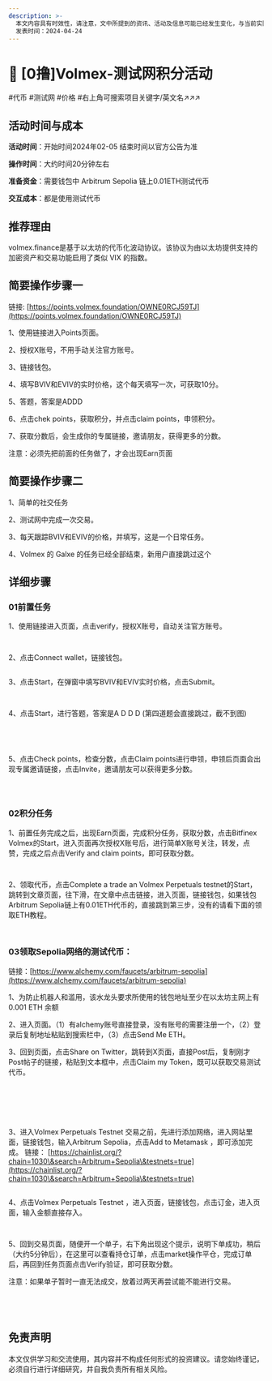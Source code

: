 ```yaml
---
description: >-
  本文内容具有时效性，请注意，文中所提到的资讯、活动及信息可能已经发生变化，与当前实际情况有所不同。我们建议您在做出任何决策之前，始终进行自主研究和验证。 
  发表时间：2024-04-24
---
```


# 🎣 \[0撸]Volmex-测试网积分活动

\#代币 #测试网 #价格 #右上角可搜索项目关键字/英文名↗↗↗

## 活动时间与成本 <a href="#huo-dong-shi-jian-yu-cheng-ben" id="huo-dong-shi-jian-yu-cheng-ben"></a>

**活动时间**：开始时间2024年02-05 结束时间以官方公告为准

**操作时间**：大约时间20分钟左右

**准备资金**：需要钱包中 Arbitrum Sepolia 链上0.01ETH测试代币

**交互成本**：都是使用测试代币

## 推荐理由 <a href="#tui-jian-li-you" id="tui-jian-li-you"></a>

volmex.finance是基于以太坊的代币化波动协议。该协议为由以太坊提供支持的加密资产和交易功能启用了类似 VIX 的指数。

## 简要操作步骤一 <a href="#jian-yao-cao-zuo-bu-zhou-yi" id="jian-yao-cao-zuo-bu-zhou-yi"></a>

链接: [https://points.volmex.foundation/OWNE0RCJ59TJ](https://points.volmex.foundation/OWNE0RCJ59TJ)

1、使用链接进入Points页面。

2、授权X账号，不用手动关注官方账号。

3、链接钱包。

4、填写BVIV和EVIV的实时价格，这个每天填写一次，可获取10分。

5、答题，答案是ADDD

6、点击chek points，获取积分，并点击claim points，申领积分。

7、获取分数后，会生成你的专属链接，邀请朋友，获得更多的分数。

注意：必须先把前面的任务做了，才会出现Earn页面

## 简要操作步骤二 <a href="#jian-yao-cao-zuo-bu-zhou-er" id="jian-yao-cao-zuo-bu-zhou-er"></a>

1、简单的社交任务

2、测试网中完成一次交易。

3、每天跟踪BVIV和EVIV的价格，并填写，这是一个日常任务。

4、Volmex 的 Galxe 的任务已经全部结束，新用户直接跳过这个

## 详细步骤 <a href="#xiang-xi-bu-zhou" id="xiang-xi-bu-zhou"></a>

### **01前置任务**

1、使用链接进入页面，点击verify，授权X账号，自动关注官方账号。

<figure><img src="../.gitbook/assets/image (282).png" alt=""><figcaption></figcaption></figure>

<figure><img src="../.gitbook/assets/image (283).png" alt=""><figcaption></figcaption></figure>

2、点击Connect wallet，链接钱包。

<figure><img src="../.gitbook/assets/image (284).png" alt=""><figcaption></figcaption></figure>

3、点击Start，在弹窗中填写BVIV和EVIV实时价格，点击Submit。

<figure><img src="../.gitbook/assets/image (285).png" alt=""><figcaption></figcaption></figure>

<figure><img src="../.gitbook/assets/image (286).png" alt=""><figcaption></figcaption></figure>

4、点击Start，进行答题，答案是A D D D (第四道题会直接跳过，截不到图)

<figure><img src="../.gitbook/assets/image (287).png" alt=""><figcaption></figcaption></figure>

<figure><img src="../.gitbook/assets/image (288).png" alt=""><figcaption></figcaption></figure>

<figure><img src="../.gitbook/assets/image (289).png" alt=""><figcaption></figcaption></figure>

<figure><img src="../.gitbook/assets/image (290).png" alt=""><figcaption></figcaption></figure>

5、点击Check points，检查分数，点击Claim points进行申领，申领后页面会出现专属邀请链接，点击Invite，邀请朋友可以获得更多分数。

<figure><img src="../.gitbook/assets/image (292).png" alt=""><figcaption></figcaption></figure>

<figure><img src="../.gitbook/assets/image (293).png" alt=""><figcaption></figcaption></figure>

<figure><img src="../.gitbook/assets/image (294).png" alt=""><figcaption></figcaption></figure>

### **02积分任务**

1、前置任务完成之后，出现Earn页面，完成积分任务，获取分数，点击Bitfinex Volmex的Start，进入页面再次授权X账号后，进行简单X账号关注，转发，点赞，完成之后点击Verify and claim points，即可获取分数。

<figure><img src="../.gitbook/assets/image (295).png" alt=""><figcaption></figcaption></figure>

<figure><img src="../.gitbook/assets/image (296).png" alt=""><figcaption></figcaption></figure>

2、领取代币，点击Complete a trade an Volmex Perpetuals testnet的Start，跳转到文章页面，往下滑，在文章中点击链接，进入页面，链接钱包，如果钱包Arbitrum Sepolia链上有0.01ETH代币的，直接跳到第三步，没有的请看下面的领取ETH教程。

<figure><img src="../.gitbook/assets/image (297).png" alt=""><figcaption></figcaption></figure>

<figure><img src="../.gitbook/assets/image (298).png" alt=""><figcaption></figcaption></figure>

### **03领取Sepolia网络的测试代币：**

链接：[https://www.alchemy.com/faucets/arbitrum-sepolia](https://www.alchemy.com/faucets/arbitrum-sepolia)

1、为防止机器人和滥用，该水龙头要求所使用的钱包地址至少在以太坊主网上有 0.001 ETH 余额

2、进入页面。（1）有alchemy账号直接登录，没有账号的需要注册一个，（2）登录后复制地址粘贴到搜索栏中，（3）点击Send Me ETH。

3、回到页面，点击Share on Twitter，跳转到X页面，直接Post后，复制刚才Post帖子的链接，粘贴到文本框中，点击Claim my Token，既可以获取交易测试代币。

<figure><img src="../.gitbook/assets/image (299).png" alt=""><figcaption></figcaption></figure>

<figure><img src="../.gitbook/assets/image (300).png" alt=""><figcaption></figcaption></figure>

<figure><img src="../.gitbook/assets/image (301).png" alt=""><figcaption></figcaption></figure>

<figure><img src="../.gitbook/assets/image (302).png" alt=""><figcaption></figcaption></figure>

<figure><img src="../.gitbook/assets/image (303).png" alt=""><figcaption></figcaption></figure>

<figure><img src="../.gitbook/assets/image (304).png" alt=""><figcaption></figcaption></figure>

3、进入Volmex Perpetuals Testnet 交易之前，先进行添加网络，进入网站里面，链接钱包，输入Arbitrum Sepolia，点击Add to Metamask ，即可添加完成。 链接： [https://chainlist.org/?chain=1030\&search=Arbitrum+Sepolia\&testnets=true](https://chainlist.org/?chain=1030\&search=Arbitrum+Sepolia\&testnets=true)

<figure><img src="../.gitbook/assets/image (305).png" alt=""><figcaption></figcaption></figure>

4、点击Volmex Perpetuals Testnet ，进入页面，链接钱包，点击订金，进入页面，输入金额直接存入。

<figure><img src="../.gitbook/assets/image (306).png" alt=""><figcaption></figcaption></figure>

<figure><img src="../.gitbook/assets/image (307).png" alt=""><figcaption></figcaption></figure>

5、回到交易页面，随便开一个单子，右下角出现这个提示，说明下单成功，稍后（大约5分钟后），在这里可以查看持仓订单，点击market操作平仓，完成订单后，再回到任务页面点击Verify验证，即可获取分数。

注意：如果单子暂时一直无法成交，放着过两天再尝试能不能进行交易。

<figure><img src="../.gitbook/assets/image (308).png" alt=""><figcaption></figcaption></figure>

<figure><img src="../.gitbook/assets/image (309).png" alt=""><figcaption></figcaption></figure>

<figure><img src="../.gitbook/assets/image (312).png" alt=""><figcaption></figcaption></figure>



<figure><img src="../.gitbook/assets/image (311).png" alt=""><figcaption></figcaption></figure>

## 免责声明 <a href="#mian-ze-sheng-ming" id="mian-ze-sheng-ming"></a>

本文仅供学习和交流使用，其内容并不构成任何形式的投资建议。请您始终谨记，必须自行进行详细研究，并自我负责所有相关风险。
